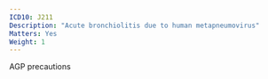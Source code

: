 ```yaml
---
ICD10: J211
Description: "Acute bronchiolitis due to human metapneumovirus"
Matters: Yes
Weight: 1
---
```

AGP precautions
